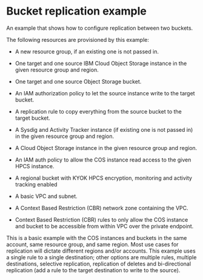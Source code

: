 # Bucket replication example

An example that shows how to configure replication between two buckets.

The following resources are provisioned by this example:

- A new resource group, if an existing one is not passed in.
- One target and one source IBM Cloud Object Storage instance in the given resource group and region.
- One target and one source Object Storage bucket.
- An IAM authorization policy to let the source instance write to the target bucket.
- A replication rule to copy everything from the source bucket to the target bucket.

- A Sysdig and Activity Tracker instance (if existing one is not passed in) in the given resource group and region.
- A Cloud Object Storage instance in the given resource group and region.
- An IAM auth policy to allow the COS instance read access to the given HPCS instance.
- A regional bucket with KYOK HPCS encryption, monitoring and activity tracking enabled
- A basic VPC and subnet.
- A Context Based Restriction (CBR) network zone containing the VPC.
- Context Based Restriction (CBR) rules to only allow the COS instance and bucket to be accessible from within VPC over the private endpoint.

This is a basic example with the COS instances and buckets in the same account, same resource group, and same region. Most use cases for replication will dictate different regions and/or accounts. This example uses a single rule to a single destination; other options are multiple rules, multiple destinations, selective replication, replication of deletes and bi-directional replication (add a rule to the target destination to write to the source).

